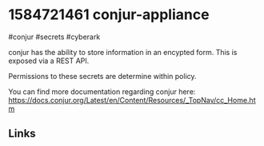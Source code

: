# 1584721461 conjur-appliance
#conjur #secrets #cyberark

conjur has the ability to store information in an encypted form. This is exposed via a REST API.

Permissions to these secrets are determine within policy.

You can find more documentation regarding conjur here: https://docs.conjur.org/Latest/en/Content/Resources/_TopNav/cc_Home.htm

## Links
